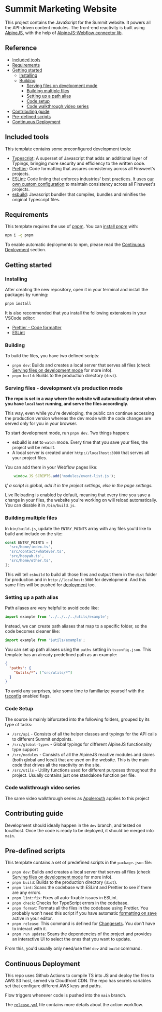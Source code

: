# Summit Marketing Website

This project contains the JavaScript for the Summit website. It powers all the API-driven content modules. The front-end reactivity is built using [AlpineJS](https://alpinejs.dev/), with the help of [AlpineJS-Webflow connector lib](https://github.com/loomchild/webflow-alpinejs).

## Reference

- [Included tools](#included-tools)
- [Requirements](#requirements)
- [Getting started](#getting-started)
  - [Installing](#installing)
  - [Building](#building)
    - [Serving files on development mode](#serving-files-on-development-mode)
    - [Building multiple files](#building-multiple-files)
    - [Setting up a path alias](#setting-up-a-path-alias)
    - [Code setup](#code-setup)
    - [Code walkthrough video series](#code-walkthrough-video-series)
- [Contributing guide](#contributing-guide)
- [Pre-defined scripts](#pre-defined-scripts)
- [Continuous Deployment](#continuous-deployment)

## Included tools

This template contains some preconfigured development tools:

- [Typescript](https://www.typescriptlang.org/): A superset of Javascript that adds an additional layer of Typings, bringing more security and efficiency to the written code.
- [Prettier](https://prettier.io/): Code formatting that assures consistency across all Finsweet's projects.
- [ESLint](https://eslint.org/): Code linting that enforces industries' best practices. It uses [our own custom configuration](https://github.com/finsweet/eslint-config) to maintain consistency across all Finsweet's projects.
- [esbuild](https://esbuild.github.io/): Javascript bundler that compiles, bundles and minifies the original Typescript files.

## Requirements

This template requires the use of [pnpm](https://pnpm.js.org/en/). You can [install pnpm](https://pnpm.io/installation) with:

```bash
npm i -g pnpm
```

To enable automatic deployments to npm, please read the [Continuous Deployment](#continuous-deployment) section.

## Getting started

### Installing

After creating the new repository, open it in your terminal and install the packages by running:

```bash
pnpm install
```

It is also recommended that you install the following extensions in your VSCode editor:

- [Prettier - Code formatter](https://marketplace.visualstudio.com/items?itemName=esbenp.prettier-vscode)
- [ESLint](https://marketplace.visualstudio.com/items?itemName=dbaeumer.vscode-eslint)

### Building

To build the files, you have two defined scripts:

- `pnpm dev`: Builds and creates a local server that serves all files (check [Serving files on development mode](#serving-files-on-development-mode) for more info).
- `pnpm build`: Builds to the production directory (`dist`).

### Serving files - development v/s production mode

**The repo is set in a way where the website will automatically detect when you have `localhost` running, and serve the files accordingly.**

This way, even while you're developing, the public can continue accessing the production version whereas the dev mode with the code changes are served only for you in your browser.

To start development mode, run `pnpm dev`. Two things happen:

- esbuild is set to `watch` mode. Every time that you save your files, the project will be rebuilt.
- A local server is created under `http://localhost:3000` that serves all your project files.

You can add them in your Webflow pages like:

```javascript
	window.JS_SCRIPTS.add('modules/event-list.js');
```

*If a script is global, add it in the project settings, else in the page settings.*

Live Reloading is enabled by default, meaning that every time you save a change in your files, the website you're working on will reload automatically. You can disable it in `/bin/build.js`.

### Building multiple files

In `bin/build.js`, update the `ENTRY_POINTS` array with any files you'd like to build and include on the site:

```javascript
const ENTRY_POINTS = [
  'src/home/index.ts',
  'src/contact/whatever.ts',
  'src/hooyah.ts',
  'src/home/other.ts',
];
```

This will tell `esbuild` to build all those files and output them in the `dist` folder for production and in `http://localhost:3000` for development. And this same files will be pushed for [deployment](#continuous-deployment) too.

### Setting up a path alias

Path aliases are very helpful to avoid code like:

```typescript
import example from '../../../../utils/example';
```

Instead, we can create path aliases that map to a specific folder, so the code becomes cleaner like:

```typescript
import example from '$utils/example';
```

You can set up path aliases using the `paths` setting in `tsconfig.json`. This template has an already predefined path as an example:

```json
{
  "paths": {
    "$utils/*": ["src/utils/*"]
  }
}
```

To avoid any surprises, take some time to familiarize yourself with the [tsconfig](/tsconfig.json) enabled flags.

### Code Setup

The source is mainly bifurcated into the following folders, grouped by its type of tasks:
- `/src/api` - Consists of all the helper classes and typings for the API calls to different Summit endpoints.
- `/src/global-types` - Global typings for different AlpineJS functionality type support
- `/src/modules` - Consists of all the AlpineJS reactive modules and stores (both global and local) that are used on the website. This is the main code that drives all the reactivity on the site.
- `/src/utils` - Utility functions used for different purposes throughout the project. Usually contains just one standalone function per file.

### Code walkthrough video series

The same video walkthrough series as [Applerouth](https://github.com/appletutors/applerouth-webflow) applies to this project

## Contributing guide

Development should ideally happen in the `dev` branch, and tested on localhost. Once the code is ready to be deployed, it should be merged into `main`.

## Pre-defined scripts

This template contains a set of predefined scripts in the `package.json` file:

- `pnpm dev`: Builds and creates a local server that serves all files (check [Serving files on development mode](#serving-files-on-development-mode) for more info).
- `pnpm build`: Builds to the production directory (`dist`).
- `pnpm lint`: Scans the codebase with ESLint and Prettier to see if there are any errors.
- `pnpm lint:fix`: Fixes all auto-fixable issues in ESLint.
- `pnpm check`: Checks for TypeScript errors in the codebase.
- `pnpm format`: Formats all the files in the codebase using Prettier. You probably won't need this script if you have automatic [formatting on save](https://www.digitalocean.com/community/tutorials/code-formatting-with-prettier-in-visual-studio-code#automatically-format-on-save) active in your editor.
- `pnpm release`: This command is defined for [Changesets](https://github.com/changesets/changesets). You don't have to interact with it.
- `pnpm run update`: Scans the dependencies of the project and provides an interactive UI to select the ones that you want to update.

From this, you'd usually only need/use ther `dev` and `build` command.

## Continuous Deployment

This repo uses Github Actions to compile TS into JS and deploy the files to AWS S3 host, served via Cloudfront CDN. The repo has secrets variables set that configure different AWS keys and paths.

Flow triggers whenever code is pushed into the `main` branch.

The [`release.yml`](./.github/workflows/release.yml) file contains more details about the action workflow.
